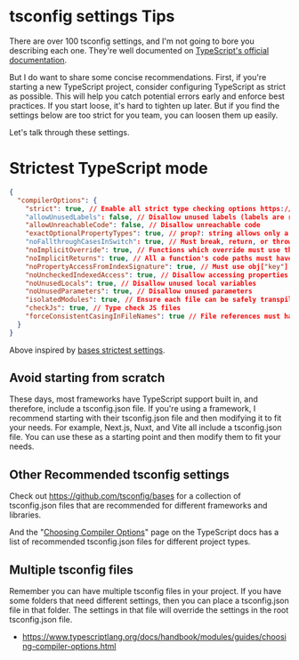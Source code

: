 # tsconfig settings Tips

There are over 100 tsconfig settings, and I'm not going to bore you describing each one. They're well documented on [TypeScript's official documentation](https://www.typescriptlang.org/docs/handbook/compiler-options.html).

But I do want to share some concise recommendations. First, if you're starting a new TypeScript project, consider configuring TypeScript as strict as possible. This will help you catch potential errors early and enforce best practices. If you start loose, it's hard to tighten up later. But if you find the settings below are too strict for you team, you can loosen them up easily.

Let's talk through these settings.

# Strictest TypeScript mode

```json
{
  "compilerOptions": {
    "strict": true, // Enable all strict type checking options https://www.typescriptlang.org/tsconfig/#strict
    "allowUnusedLabels": false, // Disallow unused labels (labels are rarely used, and typically a mistake)
    "allowUnreachableCode": false, // Disallow unreachable code
    "exactOptionalPropertyTypes": true, // prop?: string allows only a string or the absence of the property.
    "noFallthroughCasesInSwitch": true, // Must break, return, or throw in all non-empty case
    "noImplicitOverride": true, // Functions which override must use the keyword `override`
    "noImplicitReturns": true, // All a function's code paths must have a return statement
    "noPropertyAccessFromIndexSignature": true, // Must use obj["key"] syntax for fields that may not exist
    "noUncheckedIndexedAccess": true, // Disallow accessing properties of an object that may not exist
    "noUnusedLocals": true, // Disallow unused local variables
    "noUnusedParameters": true, // Disallow unused parameters
    "isolatedModules": true, // Ensure each file can be safely transpiled independently
    "checkJs": true, // Type check JS files
    "forceConsistentCasingInFileNames": true // File references must have correct casing
  }
}
```

Above inspired by [bases strictest settings](https://github.com/tsconfig/bases/blob/031273b815ff7f672c7c9057fb7d19ef363054b1/bases/strictest.json).

## Avoid starting from scratch

These days, most frameworks have TypeScript support built in, and therefore, include a tsconfig.json file. If you're using a framework, I recommend starting with their tsconfig.json file and then modifying it to fit your needs. For example, Next.js, Nuxt, and Vite all include a tsconfig.json file. You can use these as a starting point and then modify them to fit your needs.

## Other Recommended tsconfig settings

Check out https://github.com/tsconfig/bases for a collection of tsconfig.json files that are recommended for different frameworks and libraries.

And the "[Choosing Compiler Options](https://www.typescriptlang.org/docs/handbook/modules/guides/choosing-compiler-options.html)" page on the TypeScript docs has a list of recommended tsconfig.json files for different project types.

## Multiple tsconfig files

Remember you can have multiple tsconfig files in your project. If you have some folders that need different settings, then you can place a tsconfig.json file in that folder. The settings in that file will override the settings in the root tsconfig.json file.

- https://www.typescriptlang.org/docs/handbook/modules/guides/choosing-compiler-options.html
